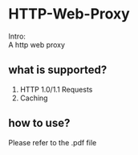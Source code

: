 # HTTP-Web-Proxy
Intro:<br>
A http web proxy

## what is supported?
1. HTTP 1.0/1.1 Requests<br>
2. Caching

## how to use?
Please refer to the .pdf file
